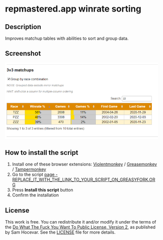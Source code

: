 # repmastered.app winrate sorting

## Description

Improves matchup tables with abilities to sort and group data.

## Screenshot

![table screenshot](./screenshot.png)

## How to install the script

1. Install one of these browser extensions: [Violentmonkey](https://violentmonkey.github.io/get-it/) / [Greasemonkey](https://www.greasespot.net/) / [Tampermonkey](https://tampermonkey.net/)
2. Go to the script [page - REPLACE_IT_WITH_THE_LINK_TO_YOUR_SCRIPT_ON_GREASYFORK.ORG](REPLACE_IT_WITH_THE_LINK_TO_YOUR_SCRIPT_ON_GREASYFORK.ORG)
3. Press **Install this script** button
4. Confirm the installation

## License

This work is free. You can redistribute it and/or modify it under the terms of the [Do What The Fuck You Want To Public License, Version 2](http://www.wtfpl.net/about/), as published by Sam Hocevar. See the [LICENSE](./LICENSE) file for more details.